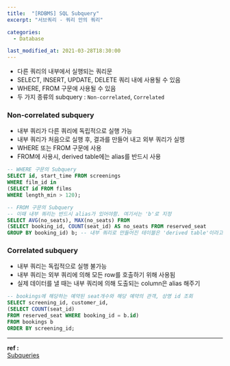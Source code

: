 ```yaml
---
title:  "[RDBMS] SQL Subquery"
excerpt: "서브쿼리 - 쿼리 안의 쿼리"

categories:
  - Database

last_modified_at: 2021-03-28T18:30:00
---
```


- 다른 쿼리의 내부에서 실행되는 쿼리문
- SELECT, INSERT, UPDATE, DELETE 쿼리 내에 사용될 수 있음
- WHERE, FROM 구문에 사용될 수 있음
- 두 가지 종류의 subquery : `Non-correlated`, `Correlated`


### Non-correlated subquery
- 내부 쿼리가 다른 쿼리에 독립적으로 실행 가능
- 내부 쿼리가 처음으로 실행 후, 결과를 만들어 내고 외부 쿼리가 실행
- WHERE 또는 FROM 구문에 사용
- FROM에 사용시, derived table에는 alias를 반드시 사용

```sql
-- WHERE 구문의 Subquery
SELECT id, start_time FROM screenings
WHERE film_id in
(SELECT id FROM films
WHERE length_min > 120);

-- FROM 구문의 Subquery
-- 이때 내부 쿼리는 반드시 alias가 있어야함. 여기서는 'b'로 지정
SELECT AVG(no_seats), MAX(no_seats) FROM
(SELECT booking_id, COUNT(seat_id) AS no_seats FROM reserved_seat
GROUP BY booking_id) b; -- 내부 쿼리로 만들어진 테이블은 'derived table'이라고도 함
```


### Correlated subquery
- 내부 쿼리는 독립적으로 실행 불가능
- 내부 쿼리는 외부 쿼리에 의해 모든 row를 호출하기 위해 사용됨
- 실제 데이터를 낼 때는 내부 쿼리에 의해 도출되는 column은 alias 해주기

```sql
-- bookings에 해당하는 예약된 seat개수와 해당 예약의 관객, 상영 id 조회
SELECT screening_id, customer_id,
(SELECT COUNT(seat_id)
FROM reserved_seat WHERE booking_id = b.id)
FROM bookings b
ORDER BY screening_id;
```


----
**ref :**  
[Subqueries](https://docs.microsoft.com/en-us/sql/relational-databases/performance/subqueries?view=sql-server-ver15)  
